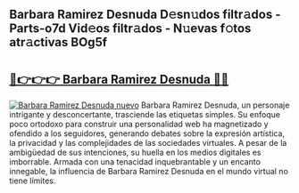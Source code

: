## Barbara Ramirez Desnuda D𝚎sn𝚞dos filtr𝚊dos - Parts-o7d Vid𝚎os filtr𝚊dos - N𝚞evas f𝚘tos atr𝚊ctivas BOg5f

# <h2><a href="http://mb8zic.tromn.icu/?c=Barbara+Ramirez+Desnuda">🔗👉👉👉 Barbara Ramirez Desnuda 🔗🔗</a></h2>

[![Barbara Ramirez Desnuda nuevo](https://i.imgur.com/pEAQMta.gif)](http://mb8zic.tromn.icu/?c=Barbara+Ramirez+Desnuda)
Barbara Ramirez Desnuda, un personaje intrigante y desconcertante, trasciende las etiquetas simples. Su enfoque poco ortodoxo para construir una personalidad web ha magnetizado y ofendido a los seguidores, generando debates sobre la expresión artística, la privacidad y las complejidades de las sociedades virtuales. A pesar de la ambigüedad de sus intenciones, su huella en los medios digitales es imborrable. Armada con una tenacidad inquebrantable y un encanto innegable, la influencia de Barbara Ramirez Desnuda en el mundo virtual no tiene límites.
